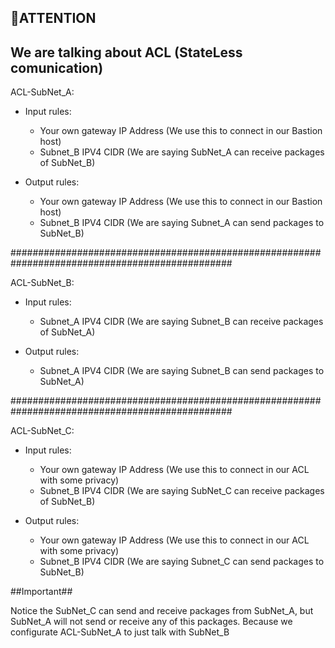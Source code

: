 ## 🚀ATTENTION
## We are talking about ACL (StateLess comunication)

ACL-SubNet_A:

- Input rules:
    
    - Your own gateway IP Address (We use this to connect in our Bastion host)
    - Subnet_B IPV4 CIDR (We are saying SubNet_A can receive packages of SubNet_B)
    
- Output rules:
    
    - Your own gateway IP Address (We use this to connect in our Bastion host)
    - Subnet_B IPV4 CIDR (We are saying Subnet_A can send packages to SubNet_B)
    

################################################################################################

ACL-SubNet_B:

- Input rules:
    
    - Subnet_A IPV4 CIDR (We are saying Subnet_B can receive packages of SubNet_A)
    
- Output rules:
    
    - Subnet_A IPV4 CIDR (We are saying Subnet_B can send packages to SubNet_A)

################################################################################################

ACL-SubNet_C:

- Input rules:
    
    - Your own gateway IP Address (We use this to connect in our ACL with some privacy)
    - Subnet_B IPV4 CIDR (We are saying SubNet_C can receive packages of SubNet_B)
    
- Output rules:
    
    - Your own gateway IP Address (We use this to connect in our ACL with some privacy)
    - Subnet_B IPV4 CIDR (We are saying Subnet_C can send packages to SubNet_B)
    
    
##Important##

Notice the SubNet_C can send and receive packages from SubNet_A, but SubNet_A will not send or receive any of this packages. Because we configurate ACL-SubNet_A to just talk with SubNet_B

